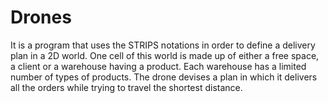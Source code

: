 # Drones
It is a program that uses the STRIPS notations in order to define a delivery plan in a 2D world. One cell of this world is made up of either a free space, a client or a warehouse having a product. Each warehouse has a limited number of types of products. The drone devises a plan in which it delivers all the orders while trying to travel the shortest distance.
